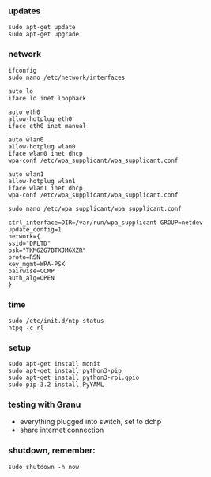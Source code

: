### updates
    sudo apt-get update
    sudo apt-get upgrade

### network
    ifconfig
    sudo nano /etc/network/interfaces

    auto lo
    iface lo inet loopback

    auto eth0
    allow-hotplug eth0
    iface eth0 inet manual

    auto wlan0
    allow-hotplug wlan0
    iface wlan0 inet dhcp
    wpa-conf /etc/wpa_supplicant/wpa_supplicant.conf

    auto wlan1
    allow-hotplug wlan1
    iface wlan1 inet dhcp
    wpa-conf /etc/wpa_supplicant/wpa_supplicant.conf

    sudo nano /etc/wpa_supplicant/wpa_supplicant.conf

    ctrl_interface=DIR=/var/run/wpa_supplicant GROUP=netdev
    update_config=1
    network={
    ssid="DFLTD"
    psk="TKM6ZG7BTXJM6XZR"
    proto=RSN
    key_mgmt=WPA-PSK
    pairwise=CCMP
    auth_alg=OPEN
    }    


### time
    sudo /etc/init.d/ntp status
    ntpq -c rl

### setup
    sudo apt-get install monit
    sudo apt-get install python3-pip
    sudo apt-get install python3-rpi.gpio
    sudo pip-3.2 install PyYAML


### testing with Granu
- everything plugged into switch, set to dchp
- share internet connection

### shutdown, remember:
    sudo shutdown -h now